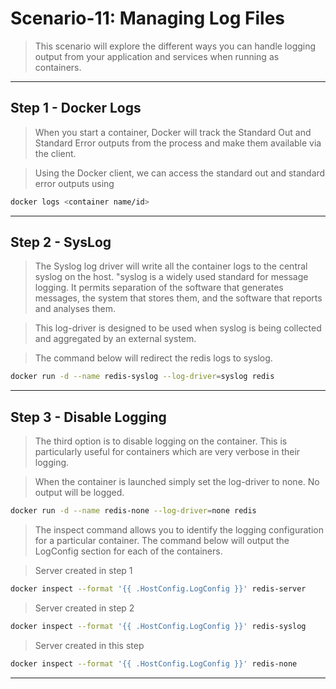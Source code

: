 # Scenario-11: Managing Log Files

>This scenario will explore the different ways you can handle logging output from your application and services when running as containers.
---
## Step 1 - Docker Logs
>When you start a container, Docker will track the Standard Out and Standard Error outputs from the process and make them available via the client.

>Using the Docker client, we can access the standard out and standard error outputs using 
```bash
docker logs <container name/id>
```
---
## Step 2 - SysLog
>The Syslog log driver will write all the container logs to the central syslog on the host. "syslog is a widely used standard for message logging. It permits separation of the software that generates messages, the system that stores them, and the software that reports and analyses them.

>This log-driver is designed to be used when syslog is being collected and aggregated by an external system.

>The command below will redirect the redis logs to syslog.
```bash
docker run -d --name redis-syslog --log-driver=syslog redis
``` 
---
## Step 3 - Disable Logging
>The third option is to disable logging on the container. This is particularly useful for containers which are very verbose in their logging.

>When the container is launched simply set the log-driver to none. No output will be logged.
```bash
docker run -d --name redis-none --log-driver=none redis
```
>The inspect command allows you to identify the logging configuration for a particular container. The command below will output the LogConfig section for each of the containers.

>Server created in step 1
```bash
docker inspect --format '{{ .HostConfig.LogConfig }}' redis-server
```
>Server created in step 2
```bash
docker inspect --format '{{ .HostConfig.LogConfig }}' redis-syslog
```
>Server created in this step
```bash
docker inspect --format '{{ .HostConfig.LogConfig }}' redis-none
```
---